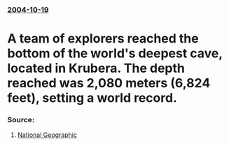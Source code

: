 ### [2004-10-19](/news/2004/10/19/index.md)

#  A team of explorers reached the bottom of the world's deepest cave, located in Krubera. The depth reached was 2,080 meters (6,824 feet), setting a world record. 




### Source:

1. [National Geographic](http://www7.nationalgeographic.com/ngm/0505/feature4/multimedia.html)
